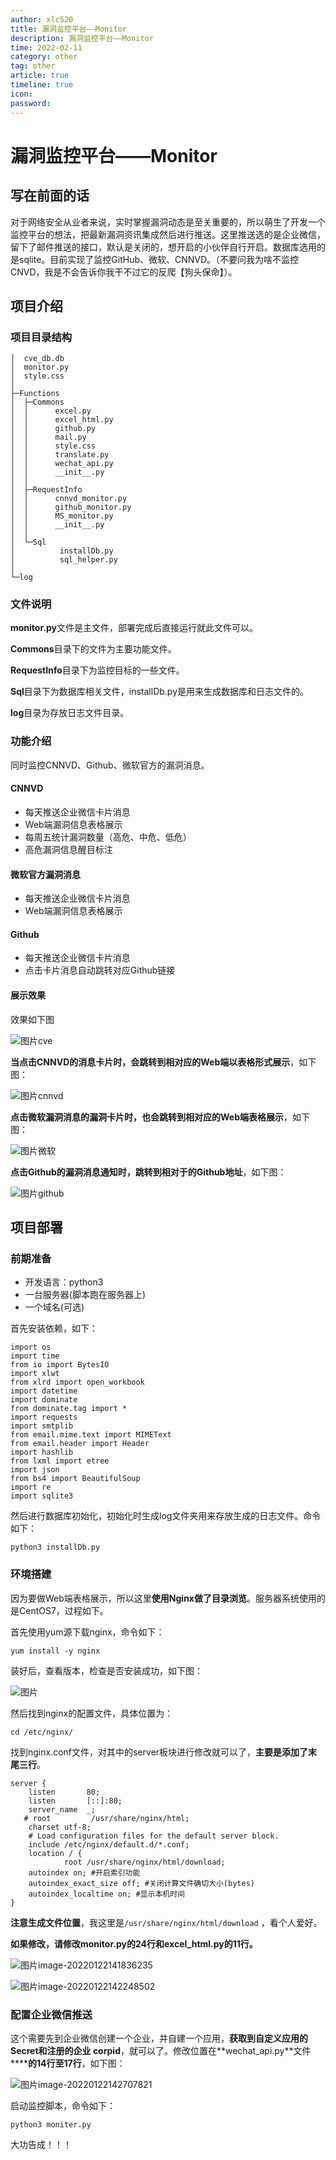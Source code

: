 ```yaml
---
author: xlc520
title: 漏洞监控平台——Monitor
description: 漏洞监控平台——Monitor
time: 2022-02-11
category: other
tag: other
article: true
timeline: true
icon: 
password: 
---
```

# 漏洞监控平台——Monitor

## **写在前面的话**

对于网络安全从业者来说，实时掌握漏洞动态是至关重要的，所以萌生了开发一个监控平台的想法，把最新漏洞资讯集成然后进行推送。这里推送选的是企业微信，留下了邮件推送的接口，默认是关闭的，想开启的小伙伴自行开启。数据库选用的是sqlite。目前实现了监控GitHub、微软、CNNVD。（不要问我为啥不监控CNVD，我是不会告诉你我干不过它的反爬【狗头保命】）。

## **项目介绍**

### 项目目录结构

```
│  cve_db.db
│  monitor.py
│  style.css
│
├─Functions
│  ├─Commons
│  │      excel.py
│  │      excel_html.py
│  │      github.py
│  │      mail.py
│  │      style.css
│  │      translate.py
│  │      wechat_api.py
│  │      __init__.py
│  │
│  ├─RequestInfo
│  │      cnnvd_monitor.py
│  │      github_monitor.py
│  │      MS_monitor.py
│  │      __init__.py
│  │
│  └─Sql
│          installDb.py
│          sql_helper.py
│
└─log
```

### 文件说明

**monitor.py**文件是主文件，部署完成后直接运行就此文件可以。

**Commons**目录下的文件为主要功能文件。

**RequestInfo**目录下为监控目标的一些文件。

**Sql**目录下为数据库相关文件，installDb.py是用来生成数据库和日志文件的。

**log**目录为存放日志文件目录。

### 功能介绍

同时监控CNNVD、Github、微软官方的漏洞消息。

#### CNNVD

-  每天推送企业微信卡片消息
-  Web端漏洞信息表格展示
-  每周五统计漏洞数量（高危、中危、低危）
-  高危漏洞信息醒目标注

#### 微软官方漏洞消息

-  每天推送企业微信卡片消息
-  Web端漏洞信息表格展示

#### Github

-  每天推送企业微信卡片消息
-  点击卡片消息自动跳转对应Github链接

#### 展示效果

效果如下图

![图片](https://cdn.jsdelivr.net/gh/xlc520/MyImage/MdImg/640-164346328639935.webp)cve

**当点击CNNVD的消息卡片时，会跳转到相对应的Web端以表格形式展示**，如下图：

![图片](https://cdn.jsdelivr.net/gh/xlc520/MyImage/MdImg/640-164346328639936.webp)cnnvd

**点击微软漏洞消息的漏洞卡片时，也会跳转到相对应的Web端表格展示**，如下图：

![图片](https://cdn.jsdelivr.net/gh/xlc520/MyImage/MdImg/640-164346328639937.webp)微软

**点击Github的漏洞消息通知时，跳转到相对于的Github地址**，如下图：

![图片](https://cdn.jsdelivr.net/gh/xlc520/MyImage/MdImg/640-164346328639938.webp)github

## **项目部署**

### 前期准备

- 开发语言：python3
- 一台服务器(脚本跑在服务器上)
- 一个域名(可选)

首先安装依赖，如下：

```
import os
import time
from io import BytesIO
import xlwt
from xlrd import open_workbook
import datetime
import dominate
from dominate.tag import *
import requests
import smtplib
from email.mime.text import MIMEText
from email.header import Header
import hashlib
from lxml import etree
import json
from bs4 import BeautifulSoup
import re
import sqlite3
```

然后进行数据库初始化，初始化时生成log文件夹用来存放生成的日志文件。命令如下：

```
python3 installDb.py
```

### 环境搭建

因为要做Web端表格展示，所以这里**使用Nginx做了目录浏览**。服务器系统使用的是CentOS7，过程如下。

首先使用yum源下载nginx，命令如下：

```
yum install -y nginx
```

装好后，查看版本，检查是否安装成功，如下图：

![图片](https://cdn.jsdelivr.net/gh/xlc520/MyImage/MdImg/640-164346328639939.webp)

然后找到nginx的配置文件，具体位置为：

```
cd /etc/nginx/
```

找到nginx.conf文件，对其中的server板块进行修改就可以了，**主要是添加了末尾三行**。

```
server {
    listen       80;
    listen       [::]:80;
    server_name  _;
   # root         /usr/share/nginx/html;
    charset utf-8;
    # Load configuration files for the default server block.
    include /etc/nginx/default.d/*.conf;
    location / {
            root /usr/share/nginx/html/download;
    autoindex on; #开启索引功能
    autoindex_exact_size off; #关闭计算文件确切大小(bytes)
    autoindex_localtime on; #显示本机时间
}
```

**注意生成文件位置**，我这里是`/usr/share/nginx/html/download` ，看个人爱好。

**如果修改，请修改monitor.py的24行和excel_html.py的11行。**

![图片](https://cdn.jsdelivr.net/gh/xlc520/MyImage/MdImg/640-164346328640040.webp)image-20220122141836235

![图片](https://cdn.jsdelivr.net/gh/xlc520/MyImage/MdImg/640-164346328640041.webp)image-20220122142248502

### 配置企业微信推送

这个需要先到企业微信创建一个企业，并自建一个应用，**获取到自定义应用的 Secret和注册的企业 corpid**，就可以了。修改位置在**wechat_api.py\**文件\******的14行至17行**，如下图：

![图片](https://cdn.jsdelivr.net/gh/xlc520/MyImage/MdImg/640-164346328640042.webp)image-20220122142707821

启动监控脚本，命令如下：

```
python3 moniter.py
```

大功告成！！！